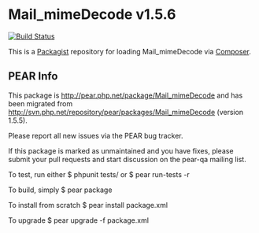 # Mail_mimeDecode v1.5.6

[![Build Status](https://travis-ci.org/techno-express/Mail_mimeDecode.svg?branch=trunk)](https://travis-ci.org/techno-express/Mail_mimeDecode)

This is a [Packagist](https://packagist.org) repository for loading Mail_mimeDecode via [Composer](https://getcomposer.org).

## PEAR Info

This package is http://pear.php.net/package/Mail_mimeDecode and has been migrated from http://svn.php.net/repository/pear/packages/Mail_mimeDecode (version 1.5.5).

Please report all new issues via the PEAR bug tracker.

If this package is marked as unmaintained and you have fixes, please submit your pull requests and start discussion on the pear-qa mailing list.

To test, run either
$ phpunit tests/
  or
$ pear run-tests -r

To build, simply
$ pear package

To install from scratch
$ pear install package.xml

To upgrade
$ pear upgrade -f package.xml
